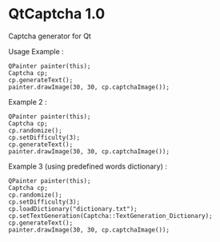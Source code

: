 QtCaptcha 1.0
=========

Captcha generator for Qt

Usage Example : 

  	QPainter painter(this);
	Captcha cp;
	cp.generateText();
	painter.drawImage(30, 30, cp.captchaImage());
	
	
Example 2 : 

  	QPainter painter(this);
	Captcha cp;
	cp.randomize();
  	cp.setDifficulty(3);
	cp.generateText();
	painter.drawImage(30, 30, cp.captchaImage());

Example 3 (using predefined words dictionary) : 

	QPainter painter(this);
	Captcha cp;
	cp.randomize();
  	cp.setDifficulty(3);
	cp.loadDictionary("dictionary.txt");
	cp.setTextGeneration(Captcha::TextGeneration_Dictionary);
	cp.generateText();
	painter.drawImage(30, 30, cp.captchaImage());
